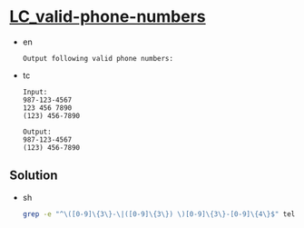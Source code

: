 # [LC_valid-phone-numbers](https://leetcode.com/problems/valid-phone-numbers)

* en

  ```en
  Output following valid phone numbers:
  ```

* tc

  ```tc
  Input:
  987-123-4567
  123 456 7890
  (123) 456-7890

  Output:
  987-123-4567
  (123) 456-7890
  ```

## Solution

* sh

  ```sh
  grep -e "^\([0-9]\{3\}-\|([0-9]\{3\}) \)[0-9]\{3\}-[0-9]\{4\}$" telephone.txt
  ```
